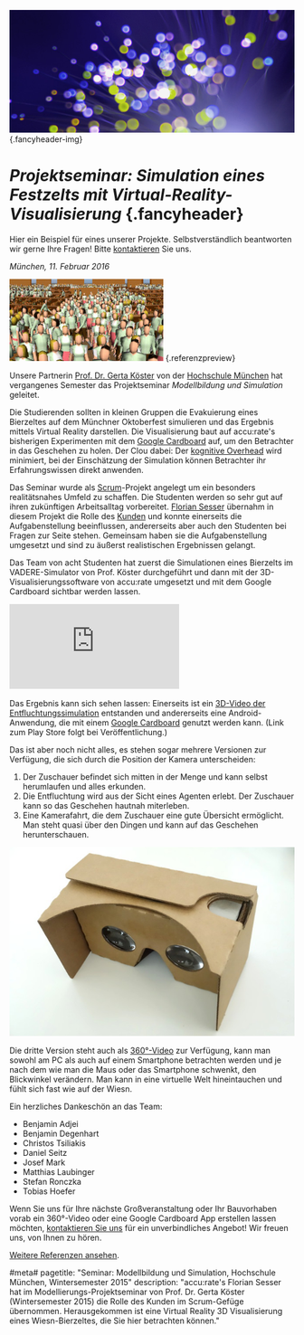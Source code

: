 ![](/img/accurate-bild-3.jpg) {.fancyheader-img}
# *Projektseminar: Simulation eines Festzelts mit Virtual-Reality-Visualisierung* {.fancyheader}

Hier ein Beispiel für eines unserer Projekte.
Selbstverständlich beantworten wir gerne Ihre Fragen!
Bitte [kontaktieren](kontakt) Sie uns.

*München, 11. Februar 2016*

[![Screenshot Google Cardboard Bierzelt Evakuierung Thumbnail](img/referenzen/projektseminar-beertent-cardboard-screenshot-thumb.jpg)](img/referenzen/projektseminar-beertent-cardboard-screenshot.jpg) {.referenzpreview}

Unsere Partnerin [Prof. Dr. Gerta Köster](das-team#gerta-koester) von der [Hochschule München](http://www.cs.hm.edu/die_fakultaet/ansprechpartner/professoren/koester/index.de.html) hat vergangenes Semester das Projektseminar *Modellbildung und Simulation* geleitet.

Die Studierenden sollten in kleinen Gruppen die Evakuierung eines Bierzeltes auf dem Münchner Oktoberfest simulieren und das Ergebnis mittels Virtual Reality darstellen.
Die Visualisierung baut auf accu:rate's bisherigen Experimenten mit dem [Google Cardboard](https://www.google.com/get/cardboard/) auf, um den Betrachter in das Geschehen zu holen.
Der Clou dabei: Der [kognitive Overhead](https://en.wikipedia.org/wiki/Cognitive_load#Extraneous) wird minimiert, bei der Einschätzung der Simulation können Betrachter ihr Erfahrungswissen direkt anwenden.

Das Seminar wurde als [Scrum](https://de.wikipedia.org/wiki/Scrum)-Projekt angelegt um ein besonders realitätsnahes Umfeld zu schaffen. 
Die Studenten werden so sehr gut auf ihren zukünftigen Arbeitsalltag vorbereitet.
[Florian Sesser](das-team#florian-sesser) übernahm in diesem Projekt die Rolle des [Kunden](https://de.wikipedia.org/wiki/Scrum#Kunden) und konnte einerseits die Aufgabenstellung beeinflussen, andererseits aber auch den Studenten bei Fragen zur Seite stehen.
Gemeinsam haben sie die Aufgabenstellung umgesetzt und sind zu äußerst realistischen Ergebnissen gelangt.

Das Team von acht Studenten hat zuerst die Simulationen eines Bierzelts im VADERE-Simulator von Prof. Köster durchgeführt und dann mit der 3D-Visualisierungssoftware von accu:rate umgesetzt und mit dem Google Cardboard sichtbar werden lassen.

<div class='embed-container'><iframe src='https://www.youtube.com/embed/5UxGIsptL5g?rel=0' frameborder='0' allowfullscreen></iframe></div>

Das Ergebnis kann sich sehen lassen: Einerseits ist ein [3D-Video der Entfluchtungssimulation](https://www.youtube.com/watch?v=5UxGIsptL5g) entstanden und andererseits eine Android-Anwendung, die mit einem [Google Cardboard](https://www.google.com/intl/de/get/cardboard/) genutzt werden kann. (Link zum Play Store folgt bei Veröffentlichung.)

Das ist aber noch nicht alles, es stehen sogar mehrere Versionen zur Verfügung, die sich durch die Position der Kamera unterscheiden:

1. Der Zuschauer befindet sich mitten in der Menge und kann selbst herumlaufen und alles erkunden.
2. Die Entfluchtung wird aus der Sicht eines Agenten erlebt. Der Zuschauer kann so das Geschehen hautnah miterleben.
3. Eine Kamerafahrt, die dem Zuschauer eine gute Übersicht ermöglicht. Man steht quasi über den Dingen und kann auf das Geschehen herunterschauen.

[![Google Cardboard erste Version](img/referenzen/projektseminar-cardboard.jpg)](img/referenzen/projektseminar-cardboard.jpg)

Die dritte Version steht auch als [360°-Video](http://youtubecreator.blogspot.de/2015/03/a-new-way-to-see-and-share-your-world.html) zur Verfügung, kann man sowohl am PC als auch auf einem Smartphone betrachten werden und je nach dem wie man die Maus oder das Smartphone schwenkt, den Blickwinkel verändern. Man kann in eine virtuelle Welt hineintauchen und fühlt sich fast wie auf der Wiesn.

Ein herzliches Dankeschön an das Team:

- Benjamin Adjei
- Benjamin Degenhart
- Christos Tsiliakis
- Daniel Seitz
- Josef Mark
- Matthias Laubinger
- Stefan Ronczka
- Tobias Hoefer 

Wenn Sie uns für Ihre nächste Großveranstaltung oder Ihr Bauvorhaben vorab ein 360°-Video oder eine Google Cardboard App erstellen lassen möchten, [kontaktieren Sie uns](kontakt) für ein unverbindliches Angebot! Wir freuen uns, von Ihnen zu hören.

[Weitere Referenzen ansehen](referenzen).



#meta#
pagetitle: "Seminar: Modellbildung und Simulation, Hochschule München, Wintersemester 2015"
description: "accu:rate's Florian Sesser hat im Modellierungs-Projektseminar von Prof. Dr. Gerta Köster (Wintersemester 2015) die Rolle des Kunden im Scrum-Gefüge übernommen. Herausgekommen ist eine Virtual Reality 3D Visualisierung eines Wiesn-Bierzeltes, die Sie hier betrachten können."



